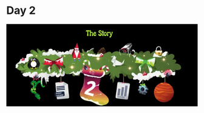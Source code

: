 # Day 2

![Screenshot](https://github.com/W4W1R3/Advent-Of-Cyber-2023-Walkthroughs/blob/main/Files/day2.webp)
